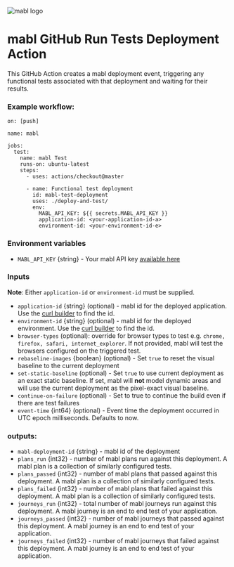 ![mabl logo](https://avatars3.githubusercontent.com/u/25963599?s=100&v=4)

# mabl GitHub Run Tests Deployment Action

This GitHub Action creates a mabl deployment event, triggering any functional
tests associated with that deployment and waiting for their results.

### Example workflow:

```
on: [push]

name: mabl

jobs:
  test:
    name: mabl Test
    runs-on: ubuntu-latest
    steps:
      - uses: actions/checkout@master

      - name: Functional test deployment
        id: mabl-test-deployment
        uses: ./deploy-and-test/
        env:
          MABL_API_KEY: ${{ secrets.MABL_API_KEY }}
          application-id: <your-application-id-a>
          environment-id: <your-environment-id-e>
```

### Environment variables

- `MABL_API_KEY` {string} - Your mabl API key
  [available here](https://app.mabl.com/workspaces/-/settings/apis)

### Inputs

**Note**: Either `application-id` or `environment-id` must be supplied.

- `application-id` {string} (optional) - mabl id for the deployed application.
  Use the
  [curl builder](https://app.mabl.com/workspaces/-/settings/apis#api-docs-selector-dropdown-button)
  to find the id.
- `environment-id` {string} (optional) - mabl id for the deployed environment.
  Use the
  [curl builder](https://app.mabl.com/workspaces/-/settings/apis#api-docs-selector-dropdown-button)
  to find the id.
- `browser-types` (optional): override for browser types to test e.g.
  `chrome, firefox, safari, internet_explorer`. If not provided, mabl will test
  the browsers configured on the triggered test.
- `rebaseline-images` {boolean} (optional) - Set `true` to reset the visual
  baseline to the current deployment
- `set-static-baseline` (optional) - Set `true` to use current deployment as an
  exact static baseline. If set, mabl will **not** model dynamic areas and will
  use the current deployment as the pixel-exact visual baseline.
- `continue-on-failure` (optional) - Set to true to continue the build even if
  there are test failures
- `event-time` {int64} (optional) - Event time the deployment occurred in UTC
  epoch milliseconds. Defaults to now.

### outputs:

- `mabl-deployment-id` {string} - mabl id of the deployment
- `plans_run` {int32} - number of mabl plans run against this deployment. A mabl
  plan is a collection of similarly configured tests.
- `plans_passed` {int32} - number of mabl plans that passed against this
  deployment. A mabl plan is a collection of similarly configured tests.
- `plans_failed` {int32} - number of mabl plans that failed against this
  deployment. A mabl plan is a collection of similarly configured tests.
- `journeys_run` {int32} - total number of mabl journeys run against this
  deployment. A mabl journey is an end to end test of your application.
- `journeys_passed` {int32} - number of mabl journeys that passed against this
  deployment. A mabl journey is an end to end test of your application.
- `journeys_failed` {int32} - number of mabl journeys that failed against this
  deployment. A mabl journey is an end to end test of your application.
